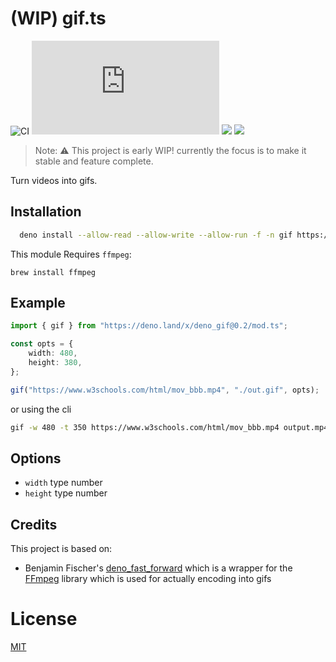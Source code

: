 # (WIP) gif.ts

![CI](https://github.com/Eyoatam/gif.ts/workflows/ci/badge.svg)
![](https://img.shields.io/github/v/release/Eyoatam/gif.ts?logo=github)
![](https://img.shields.io/badge/license-MIT-blue.svg)
![](https://img.shields.io/badge/deno-^1.6.0-informational?logo=deno")
> Note: :warning: This project is early WIP! currently the focus is to make it stable and feature complete.

Turn videos into gifs.

## Installation

```bash
  deno install --allow-read --allow-write --allow-run -f -n gif https://deno.land/x/deno_gif@0.2/cli.ts
```

This module Requires `ffmpeg`:

```
brew install ffmpeg
```

## Example

```ts
import { gif } from "https://deno.land/x/deno_gif@0.2/mod.ts";

const opts = {
	width: 480,
	height: 380,
};

gif("https://www.w3schools.com/html/mov_bbb.mp4", "./out.gif", opts);
```

or using the cli

```bash
gif -w 480 -t 350 https://www.w3schools.com/html/mov_bbb.mp4 output.mp4
```

## Options

- `width` type number
- `height` type number

## Credits

This project is based on: 

- Benjamin Fischer's [deno_fast_forward](https://github.com/c4spar/deno-fast-forward) which is a wrapper for the [FFmpeg](https://github.com/ffmpeg/ffmpeg) library which is used for actually encoding into gifs

# License

[MIT](https://github.com/Eyoatam/gif.ts/blob/master/LICENSE)
